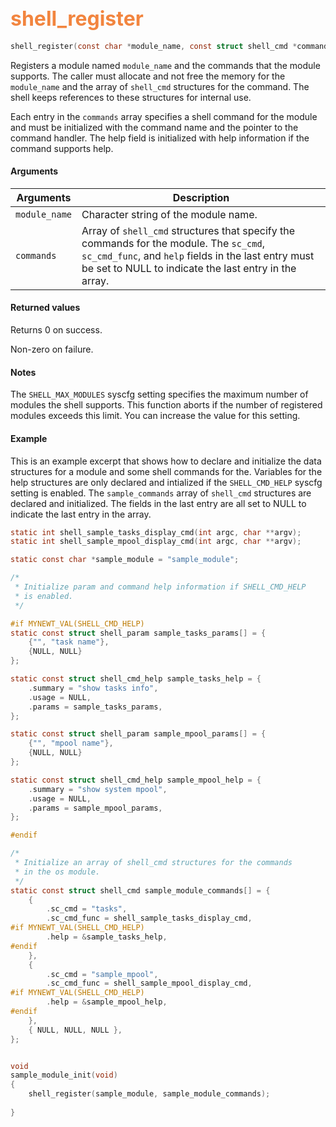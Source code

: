 ## <font color="#F2853F" style="font-size:24pt"> shell_register </font>

```c
shell_register(const char *module_name, const struct shell_cmd *commands)
```

Registers a module named `module_name` and the commands that the module supports.  The caller must allocate and not free the memory for the `module_name` and the array of `shell_cmd` structures for the command. The shell keeps references to these structures for internal use. 

Each entry in the `commands` array specifies a shell command for the module and must be initialized with the command name and the pointer to the command handler. The help field is initialized with help information if the command supports help.


#### Arguments

| Arguments | Description |
|-----------|-------------|
| `module_name` | Character string of the module name.  |
| `commands` | Array of `shell_cmd` structures that specify the commands for the module. The `sc_cmd`, `sc_cmd_func`, and `help` fields in the last entry must be set to NULL to indicate the last entry in the array.|

#### Returned values

Returns 0 on success.

Non-zero on failure.
<br>
#### Notes
The `SHELL_MAX_MODULES` syscfg setting specifies the maximum number of modules the shell supports.  This function aborts if the number of registered modules exceeds this limit.   You can increase the value for this setting.
<br>
#### Example
This is an example excerpt that shows  how to declare and initialize the data structures for a module and some shell commands for the. Variables for the help structures are only declared and intialized if the `SHELL_CMD_HELP` syscfg setting is enabled.  The `sample_commands` array of `shell_cmd` structures are declared and initialized. The fields in the last entry are all set to NULL to indicate the last entry in the array.

```c
static int shell_sample_tasks_display_cmd(int argc, char **argv);
static int shell_sample_mpool_display_cmd(int argc, char **argv);

static const char *sample_module = "sample_module";

/* 
 * Initialize param and command help information if SHELL_CMD_HELP 
 * is enabled.
 */

#if MYNEWT_VAL(SHELL_CMD_HELP)
static const struct shell_param sample_tasks_params[] = {
    {"", "task name"},
    {NULL, NULL}
};

static const struct shell_cmd_help sample_tasks_help = {
    .summary = "show tasks info",
    .usage = NULL,
    .params = sample_tasks_params,
};

static const struct shell_param sample_mpool_params[] = {
    {"", "mpool name"},
    {NULL, NULL}
};

static const struct shell_cmd_help sample_mpool_help = {
    .summary = "show system mpool",
    .usage = NULL,
    .params = sample_mpool_params,
};

#endif 

/* 
 * Initialize an array of shell_cmd structures for the commands
 * in the os module.
 */
static const struct shell_cmd sample_module_commands[] = {
    {
        .sc_cmd = "tasks",
        .sc_cmd_func = shell_sample_tasks_display_cmd,
#if MYNEWT_VAL(SHELL_CMD_HELP)
        .help = &sample_tasks_help,
#endif
    },
    {
        .sc_cmd = "sample_mpool",
        .sc_cmd_func = shell_sample_mpool_display_cmd,
#if MYNEWT_VAL(SHELL_CMD_HELP)
        .help = &sample_mpool_help,
#endif
    },
    { NULL, NULL, NULL },
};


void
sample_module_init(void)
{
    shell_register(sample_module, sample_module_commands);
    
}
```
